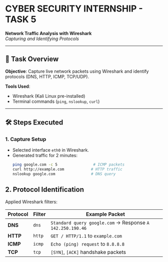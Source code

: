 # CYBER SECURITY INTERNSHIP - TASK 5  
**Network Traffic Analysis with Wireshark**  
*Capturing and Identifying Protocols*  

---

## 📝 Task Overview  
**Objective**: Capture live network packets using Wireshark and identify protocols (DNS, HTTP, ICMP, TCP/UDP).  

**Tools Used**:  
- Wireshark (Kali Linux pre-installed)  
- Terminal commands (`ping`, `nslookup`, `curl`)  

---

## 🛠️ Steps Executed  

### 1. **Capture Setup**  
- Selected interface `eth0` in Wireshark.  
- Generated traffic for 2 minutes:  
  ```bash
  ping google.com -c 5                # ICMP packets
  curl http://example.com            # HTTP traffic
  nslookup google.com                # DNS query
  ```
## 2. Protocol Identification
Applied Wireshark filters:

| Protocol | Filter | Example Packet |
|----------|--------|----------------|
| **DNS**  | `dns`  | `Standard query google.com` → Response `A 142.250.190.46` |
| **HTTP** | `http` | `GET / HTTP/1.1` to `example.com` |
| **ICMP** | `icmp` | `Echo (ping) request` to `8.8.8.8` |
| **TCP**  | `tcp`  | `[SYN]`, `[ACK]` handshake packets |
